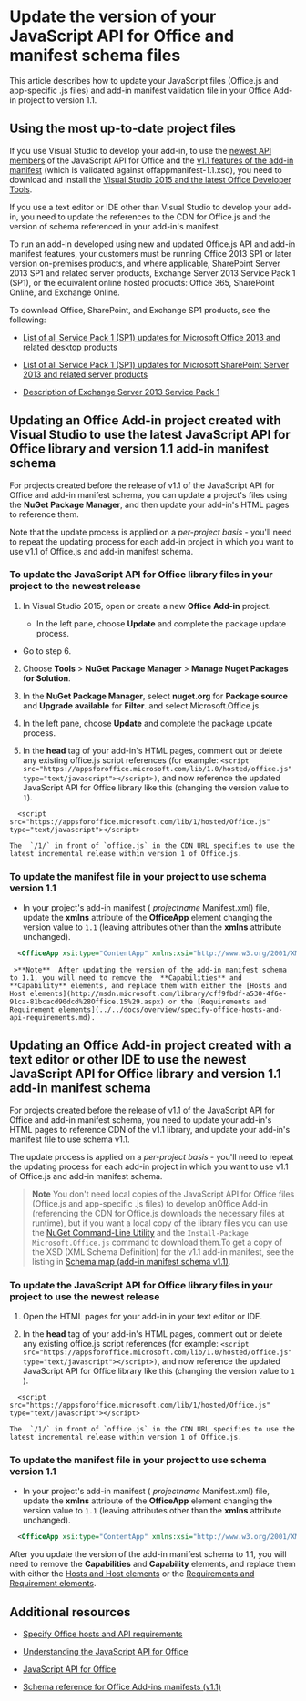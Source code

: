 
# Update the version of your JavaScript API for Office and manifest schema files


This article describes how to update your JavaScript files (Office.js and app-specific .js files) and add-in manifest validation file in your Office Add-in project to version 1.1.

## Using the most up-to-date project files


If you use Visual Studio to develop your add-in, to use the [newest API members](http://msdn.microsoft.com/en-us/library/802cf4ae-7c18-4e7d-b4d6-ecaa84c569bc%28Office.15%29.aspx) of the JavaScript API for Office and the [v1.1 features of the add-in manifest](../../docs/overview/add-in-manifests.md) (which is validated against offappmanifest-1.1.xsd), you need to download and install the [Visual Studio 2015 and the latest Office Developer Tools](https://www.visualstudio.com/features/office-tools-vs).

If you use a text editor or IDE other than Visual Studio to develop your add-in, you need to update the references to the CDN for Office.js and the version of schema referenced in your add-in's manifest.

To run an add-in developed using new and updated Office.js API and add-in manifest features, your customers must be running Office 2013 SP1 or later version on-premises products, and where applicable, SharePoint Server 2013 SP1 and related server products, Exchange Server 2013 Service Pack 1 (SP1), or the equivalent online hosted products: Office 365, SharePoint Online, and Exchange Online.

To download Office, SharePoint, and Exchange SP1 products, see the following:


- [List of all Service Pack 1 (SP1) updates for Microsoft Office 2013 and related desktop products](http://support.microsoft.com/kb/2850036)
    
- [List of all Service Pack 1 (SP1) updates for Microsoft SharePoint Server 2013 and related server products](http://support.microsoft.com/kb/2850035)
    
- [Description of Exchange Server 2013 Service Pack 1](http://support.microsoft.com/kb/2926248)
    

## Updating an Office Add-in project created with Visual Studio to use the latest JavaScript API for Office library and version 1.1 add-in manifest schema


For projects created before the release of v1.1 of the JavaScript API for Office and add-in manifest schema, you can update a project's files using the  **NuGet Package Manager**, and then update your add-in's HTML pages to reference them. 

Note that the update process is applied on a  _per-project basis_ - you'll need to repeat the updating process for each add-in project in which you want to use v1.1 of Office.js and add-in manifest schema.




### To update the JavaScript API for Office library files in your project to the newest release


1. In Visual Studio 2015, open or create a new  **Office Add-in** project.
    
      - In the left pane, choose **Update** and complete the package update process.
    
  - Go to step 6.
    
2. Choose  **Tools** > **NuGet Package Manager** > **Manage Nuget Packages for Solution**.
    
3. In the  **NuGet Package Manager**, select  **nuget.org** for **Package source** and **Upgrade available** for **Filter**. and select Microsoft.Office.js.
    
4. In the left pane, choose **Update** and complete the package update process.
    
5. In the  **head** tag of your add-in's HTML pages, comment out or delete any existing office.js script references (for example: `<script src="https://appsforoffice.microsoft.com/lib/1.0/hosted/office.js" type="text/javascript"></script>)`, and now reference the updated JavaScript API for Office library like this (changing the version value to  `1`).
    
```
  <script src="https://appsforoffice.microsoft.com/lib/1/hosted/Office.js" type="text/javascript"></script>
```


    The  `/1/` in front of `office.js` in the CDN URL specifies to use the latest incremental release within version 1 of Office.js.
    

### To update the manifest file in your project to use schema version 1.1


- In your project's add-in manifest ( _projectname_ Manifest.xml) file, update the **xmlns** attribute of the **OfficeApp** element changing the version value to `1.1` (leaving attributes other than the **xmlns** attribute unchanged).
    
```XML
  <OfficeApp xsi:type="ContentApp" xmlns:xsi="http://www.w3.org/2001/XMLSchema-instance" xmlns="http://schemas.microsoft.com/office/appforoffice/1.1" >
```


     >**Note**  After updating the version of the add-in manifest schema to 1.1, you will need to remove the  **Capabilities** and **Capability** elements, and replace them with either the [Hosts and Host elements](http://msdn.microsoft.com/library/cff9fbdf-a530-4f6e-91ca-81bcacd90dcd%28Office.15%29.aspx) or the [Requirements and Requirement elements](../../docs/overview/specify-office-hosts-and-api-requirements.md).

## Updating an Office Add-in project created with a text editor or other IDE to use the newest JavaScript API for Office library and version 1.1 add-in manifest schema


For projects created before the release of v1.1 of the JavaScript API for Office and add-in manifest schema, you need to update your add-in's HTML pages to reference CDN of the v1.1 library, and update your add-in's manifest file to use schema v1.1. 

The update process is applied on a  _per-project basis_ - you'll need to repeat the updating process for each add-in project in which you want to use v1.1 of Office.js and add-in manifest schema.


 >**Note**  You don't need local copies of the JavaScript API for Office files (Office.js and app-specific .js files) to develop anOffice Add-in (referencing the CDN for Office.js downloads the necessary files at runtime), but if you want a local copy of the library files you can use the [NuGet Command-Line Utility](http://docs.nuget.org/consume/installing-nuget) and the `Install-Package Microsoft.Office.js` command to download them.To get a copy of the XSD (XML Schema Definition) for the v1.1 add-in manifest, see the listing in [Schema map (add-in manifest schema v1.1)](http://msdn.microsoft.com/library/d5f72bff-3446-c64f-02ca-ab10b5648789%28Office.15%29.aspx).


### To update the JavaScript API for Office library files in your project to use the newest release


1. Open the HTML pages for your add-in in your text editor or IDE.
    
2. In the  **head** tag of your add-in's HTML pages, comment out or delete any existing office.js script references (for example: `<script src="https://appsforoffice.microsoft.com/lib/1.0/hosted/office.js" type="text/javascript"></script>)`, and now reference the updated JavaScript API for Office library like this (changing the version value to  `1` ).
    
```
  <script src="https://appsforoffice.microsoft.com/lib/1/hosted/Office.js" type="text/javascript"></script>
```


    The  `/1/` in front of `office.js` in the CDN URL specifies to use the latest incremental release within version 1 of Office.js.
    

### To update the manifest file in your project to use schema version 1.1


- In your project's add-in manifest ( _projectname_ Manifest.xml) file, update the **xmlns** attribute of the **OfficeApp** element changing the version value to `1.1` (leaving attributes other than the **xmlns** attribute unchanged).
    
```XML
  <OfficeApp xsi:type="ContentApp" xmlns:xsi="http://www.w3.org/2001/XMLSchema-instance" xmlns="http://schemas.microsoft.com/office/appforoffice/1.1" >
```

After you update the version of the add-in manifest schema to 1.1, you will need to remove the  **Capabilities** and **Capability** elements, and replace them with either the [Hosts and Host elements](http://msdn.microsoft.com/library/cff9fbdf-a530-4f6e-91ca-81bcacd90dcd%28Office.15%29.aspx) or the [Requirements and Requirement elements](../../docs/overview/specify-office-hosts-and-api-requirements.md).
    

## Additional resources



- [Specify Office hosts and API requirements](../../docs/overview/specify-office-hosts-and-api-requirements.md)
    
- [Understanding the JavaScript API for Office](../../docs/develop/understanding-the-javascript-api-for-office.md)
    
- [JavaScript API for Office](http://msdn.microsoft.com/library/b27e70c3-d87d-4d27-85e0-103996273298%28Office.15%29.aspx)
    
- [Schema reference for Office Add-ins manifests (v1.1)](http://msdn.microsoft.com/library/7e0cadc3-f613-8eb9-57ef-9032cbb97f92%28Office.15%29.aspx)
    
